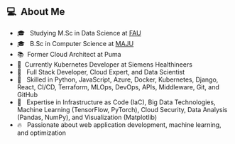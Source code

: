 <h2> 💻 &nbsp;About Me </h2>
<ul>
    <li>🎓 &nbsp; Studying M.Sc in Data Science at <a href="https://www.fau.eu/">FAU</a></li>
    <li>🎓 &nbsp; B.Sc in Computer Science at <a href="https://jinnah.edu/">MAJU</a></li>
    <li>📚&nbsp; Former Cloud Architect at Puma</li>
    <li>🚀&nbsp; Currently Kubernetes Developer at Siemens Healthineers</li>
    <li>👑 &nbsp; Full Stack Developer, Cloud Expert, and Data Scientist</li>
    <li>🔧 &nbsp; Skilled in Python, JavaScript, Azure, Docker, Kubernetes, Django, React, CI/CD, Terraform, MLOps, DevOps, APIs, Middleware, Git, and GitHub</li>
    <li>🌟 &nbsp; Expertise in Infrastructure as Code (IaC), Big Data Technologies, Machine Learning (TensorFlow, PyTorch), Cloud Security, Data Analysis (Pandas, NumPy), and Visualization (Matplotlib)</li>
    <li>🔥 &nbsp; Passionate about web application development, machine learning, and optimization</li>
</ul>
